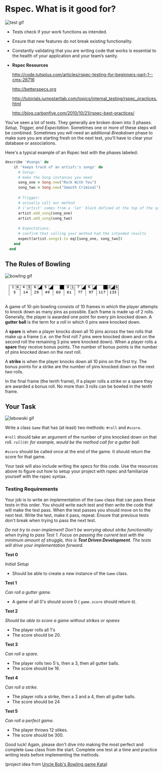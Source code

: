 # Rspec. What is it good for? #

 ![test gif](http://i.giphy.com/geozuBY5Y6cXm.gif)

- Tests check if your work functions as intended.
- Ensure that new features do not break existing functionality.
- Constantly validating that you are writing code that works is essential to the health of your application and your team’s sanity.
- **Rspec Resources**

    http://code.tutsplus.com/articles/rspec-testing-for-beginners-part-1--cms-26716

    http://betterspecs.org

    http://tutorials.jumpstartlab.com/topics/internal_testing/rspec_practices.html

    http://blog.carbonfive.com/2010/10/21/rspec-best-practices/



You've seen a lot of tests. They generally are broken down into 3 phases. *Setup, Trigger, and Expectation*.  Sometimes one or more of these steps will be combined. Sometimes you will need an additional *Breakdown* phase to make sure you are starting fresh on the next test, you'll have to clear your database or associations.

Here's a typical example of an Rspec test with the phases labeled:
```ruby
describe '#songs' do
    it 'keeps track of an artist\'s songs' do
      # Setup:
      # make the Song instances you need
      song_one = Song.new("Rock With You")
      song_two = Song.new("Smooth Criminal")

      # Trigger:
      # actually call our method
      # ('artist' comes from a 'let' block defined at the top of the spec.)
      artist.add_song(song_one)
      artist.add_song(song_two)

      # Expectations:
      # confirm that calling your method had the intended results
      expect(artist.songs).to eq([song_one, song_two])
    end
  end
```



## The Rules of Bowling ##

![bowling gif](http://i.giphy.com/ADrhl0KuYglYA.gif)

![score png](images/score.png)

A game of 10-pin bowling consists of 10 frames in which the player attempts to knock down as many pins as possible.  Each frame is made up of 2 rolls.  Generally, the player is awarded one point for every pin knocked down. A **gutter ball** is the term for a roll in which 0 pins were knocked down.

A **spare** is when a player knocks down all 10 pins across the two rolls that make up a frame (i.e. on the first roll 7 pins were knocked down and on the second roll the remaining 3 pins were knocked down).  When a player rolls a **spare** they receive bonus points.  The number of bonus points is the number of pins knocked down on the *next* roll.

A **strike** is when the player knocks down all 10 pins on the first try.  The bonus points for a strike are the number of pins knocked down on the next *two* rolls.

In the final frame (the tenth frame), if a player rolls a strike or a spare they are awarded a bonus roll. No more than 3 rolls can be bowled in the tenth frame.

## Your Task ##

![lebowski gif](http://i.giphy.com/ZrxKPdRcLKAfe.gif)

Write a class `Game` that has (at least) two methods: `#roll` and `#score`.

`#roll` should take an argument of the number of pins knocked down on that roll.
*`roll(0)` for example, would be the method call for a gutter ball.*

`#score` should be called once at the end of the game. It should return the score for that game.

Your task will also include writing the specs for this code.  Use the resources above to figure out how to setup your project with rspec and familiarize yourself with the rspec syntax.

### Testing Requirements ###

Your job is to write an implementation of the `Game` class that can pass these tests in this order.  You should write each test and then write the code that will make the test pass.  When the test passes you should move on to the next test. Write the test, make it pass, repeat. Ensure that previous tests don't break when trying to pass the next test.

*Do not try to over-implement! Don't be worrying about strike functionality when trying to pass Test 1. Focus on passing the current test with the minimum amount of struggle, this is __Test Driven Development__. The tests will drive your implementation forward.*  


**Test 0**

*Initial Setup*
- Should be able to create a new instance of the `Game` class.

**Test 1**

*Can roll a gutter game.*
- A game of all 0's should score 0 ( `game.score` should return `0`).

**Test 2**

*Should be able to score a game without strikes or spares*
- The player rolls all 1's
- The score should be 20.

**Test 3**

*Can roll a spare.*
- The player rolls two 5's, then a 3, then all gutter balls.
- The score should be 16.

**Test 4**

*Can roll a strike.*
- The player rolls a strike, then a 3 and a 4, then all gutter balls.
- The score should be 24

**Test 5**

*Can roll a perfect game.*
- The player throws 12 stikes.
- The score should be 300.

Good luck! Again, please don't dive into making the most perfect and complete `Game` class from the start. Complete one test at a time and practice writing tests before implementing the methods.

(project idea from [Uncle Bob's Bowling game Kata]( http://butunclebob.com/ArticleS.UncleBob.TheBowlingGameKata))
